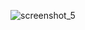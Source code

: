 
![screenshot_5](https://cloud.githubusercontent.com/assets/14139323/26794923/b16da22c-4a34-11e7-8692-a4d782a93cde.png)
